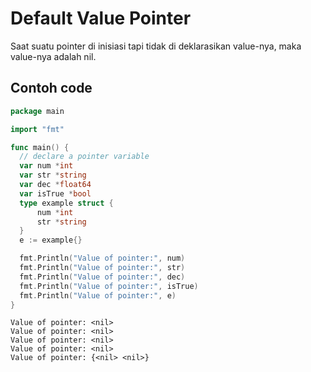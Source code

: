 # Default Value Pointer

Saat suatu pointer di inisiasi tapi tidak di deklarasikan value-nya, maka value-nya adalah nil.

## Contoh code

```go
package main

import "fmt"

func main() {
  // declare a pointer variable
  var num *int
  var str *string
  var dec *float64
  var isTrue *bool
  type example struct {
      num *int
      str *string
  }
  e := example{}

  fmt.Println("Value of pointer:", num)
  fmt.Println("Value of pointer:", str)
  fmt.Println("Value of pointer:", dec)
  fmt.Println("Value of pointer:", isTrue)
  fmt.Println("Value of pointer:", e)
}
```

```
Value of pointer: <nil>
Value of pointer: <nil>
Value of pointer: <nil>
Value of pointer: <nil>
Value of pointer: {<nil> <nil>}
```
